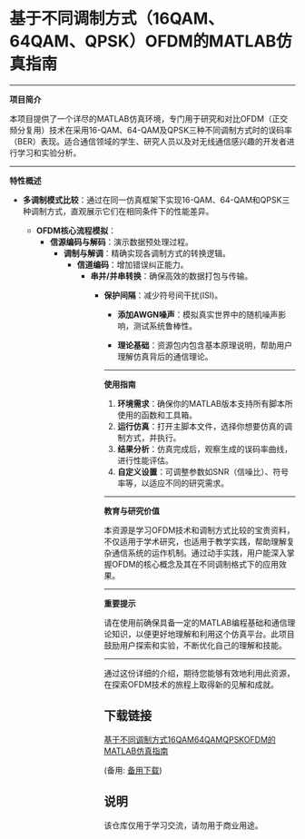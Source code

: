 # 基于不同调制方式（16QAM、64QAM、QPSK）OFDM的MATLAB仿真指南

---

**项目简介**

本项目提供了一个详尽的MATLAB仿真环境，专门用于研究和对比OFDM（正交频分复用）技术在采用16-QAM、64-QAM及QPSK三种不同调制方式时的误码率（BER）表现。适合通信领域的学生、研究人员以及对无线通信感兴趣的开发者进行学习和实验分析。

---

**特性概述**

- **多调制模式比较**：通过在同一仿真框架下实现16-QAM、64-QAM和QPSK三种调制方式，直观展示它们在相同条件下的性能差异。

  - **OFDM核心流程模拟**：
    - **信源编码与解码**：演示数据预处理过程。
      - **调制与解调**：精确实现各调制方式的转换逻辑。
        - **信道编码**：增加错误纠正能力。
          - **串并/并串转换**：确保高效的数据打包与传输。
            - **保护间隔**：减少符号间干扰(ISI)。
              - **添加AWGN噪声**：模拟真实世界中的随机噪声影响，测试系统鲁棒性。

              - **理论基础**：资源包内包含基本原理说明，帮助用户理解仿真背后的通信理论。

              ---

              **使用指南**

              1. **环境需求**：确保你的MATLAB版本支持所有脚本所使用的函数和工具箱。
              2. **运行仿真**：打开主脚本文件，选择你想要仿真的调制方式，并执行。
              3. **结果分析**：仿真完成后，观察生成的误码率曲线，进行性能评估。
              4. **自定义设置**：可调整参数如SNR（信噪比）、符号率等，以适应不同的研究需求。

              ---

              **教育与研究价值**

              本资源是学习OFDM技术和调制方式比较的宝贵资料，不仅适用于学术研究，也适用于教学实践，帮助理解复杂通信系统的运作机制。通过动手实践，用户能深入掌握OFDM的核心概念及其在不同调制格式下的应用效果。

              ---

              **重要提示**

              请在使用前确保具备一定的MATLAB编程基础和通信理论知识，以便更好地理解和利用这个仿真平台。此项目鼓励用户探索和实验，不断优化自己的理解和技能。

              ---

              通过这份详细的介绍，期待您能够有效地利用此资源，在探索OFDM技术的旅程上取得新的见解和成就。

              ## 下载链接
              [基于不同调制方式16QAM64QAMQPSKOFDM的MATLAB仿真指南](https://pan.quark.cn/s/369b0ed1c9f4) 

              (备用: [备用下载](https://pan.baidu.com/s/1zfAWYILmxjQIwW490HjeYw?pwd=1234))

              ## 说明

              该仓库仅用于学习交流，请勿用于商业用途。
